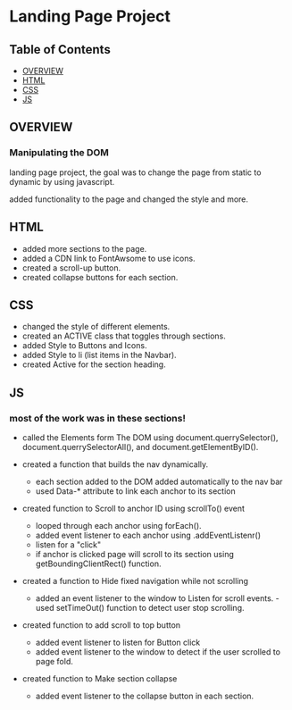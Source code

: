 # Landing Page Project

## Table of Contents

- [OVERVIEW](#OVERVIEW)
- [HTML](#HTML)
- [CSS](#CSS)
- [JS](#JS)

## OVERVIEW 

### Manipulating the DOM

landing page project, the goal was to change the page from static to dynamic by using javascript.

added functionality to the page and changed the style and more.

## HTML

- added more sections to the page.
- added a CDN link to FontAwsome to use icons.
- created a scroll-up button.
- created collapse buttons for each section.

## CSS

- changed the style of different elements.
- created an ACTIVE class that toggles through sections.
- added Style to Buttons and Icons.
- added Style to li (list items in the Navbar).
- created Active for the section heading.

## JS

### most of the work was in these sections!

- called the Elements form The DOM using document.querrySelector(), document.querrySelectorAll(), and document.getElementByID().
- created a function that builds the nav dynamically.

  - each section added to the DOM added automatically to the nav bar
  - used Data-\* attribute to link each anchor to its section

- created function to Scroll to anchor ID using scrollTo() event
  - looped through each anchor using forEach().
  - added event listener to each anchor using .addEventListenr()
  - listen for a "click"
  - if anchor is clicked page will scroll to its section using getBoundingClientRect() function.
- created a function to Hide fixed navigation while not scrolling
  - added an event listener to the window to Listen for scroll events.
    -used setTimeOut() function to detect user stop scrolling.
- created function to add scroll to top button
  - added event listener to listen for Button click
  - added event listener to the window to detect if the user scrolled to page fold.
- created function to Make section collapse
  - added event listener to the collapse button in each section.
